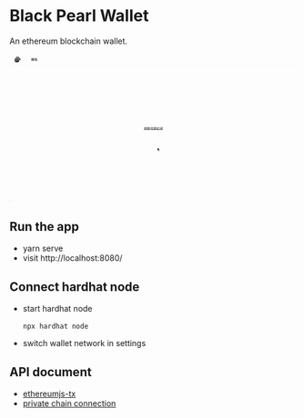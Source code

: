 # Black Pearl Wallet
An ethereum blockchain wallet.

![demo](src/assets/demo.gif)

## Run the app
* yarn serve
* visit http://localhost:8080/

## Connect hardhat node
* start hardhat node
    ```
    npx hardhat node
    ```
* switch wallet network in settings

## API document
* [ethereumjs-tx](https://github.com/ethereumjs/ethereumjs-tx)
* [private chain connection](https://github.com/ethereumjs/ethereumjs-tx/blob/master/examples/custom-chain-tx.ts)
